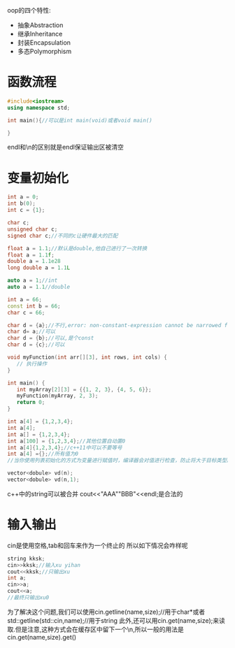 oop的四个特性:
- 抽象Abstraction
- 继承Inheritance
- 封装Encapsulation
- 多态Polymorphism

# 函数流程
```c++
#include<iostream>
using namespace std;

int main(){//可以是int main(void)或者void main()

}
```
endl和\\n的区别就是endl保证输出区被清空
# 变量初始化
```c++
int a = 0;
int b(0);
int c = {1};

char c;
unsigned char c;
signed char c;//不同的c让硬件最大的匹配

float a = 1.1;//默认是double,他自己进行了一次转换
float a = 1.1f;
double a = 1.1e28
long double a = 1.1L

auto a = 1;//int
auto a = 1.1//double
```
```c++
int a = 66;
const int b = 66;
char c = 66;

char d = {a};//不行,error: non-constant-expression cannot be narrowed from type 'int' to 'char' in initializer list [-Wc++11-narrowing]
char d= a;//可以
char d = {b};//可以,是个const
char d = {c};//可以

```
```c++
void myFunction(int arr[][3], int rows, int cols) {
   // 执行操作
}

int main() {
   int myArray[2][3] = {{1, 2, 3}, {4, 5, 6}};
   myFunction(myArray, 2, 3);
   return 0;
}

int a[4] = {1,2,3,4};
int a[4];
int a[] = {1,2,3,4};
int a[100] = {1,2,3,4};//其他位置自动置0
int a[4]{1,2,3,4};//c++11中可以不要等号
int a[4] ={};//所有值为0
//当你使用列表初始化的方式为变量进行赋值时，编译器会对值进行检查，防止将大于目标类型的值进行缩窄。这是一项安全特性，防止潜在的数据损失和错误。然后const的值才可以哦
```
```c++
vector<dobule> vd(n);
vector<dobule> vd(n,1);
```
c++中的string可以被合并
cout<<"AAA""BBB"<<endl;是合法的

# 输入输出
cin是使用空格,tab和回车来作为一个终止的
所以如下情况会咋样呢
```c++
string kksk;
cin>>kksk;//输入xu yihan
cout<<kksk;//只输出xu
int a;
cin>>a;
cout<<a;
//最终只输出xu0
```
为了解决这个问题,我们可以使用cin.getline(name,size);//用于char\*或者std::getline\(std::cin,name\);//用于string
此外,还可以用cin.get(name,size);来读取.但是注意,这种方式会在缓存区中留下一个\\n,所以一般的用法是cin.get(name,size).get()

